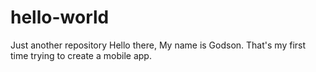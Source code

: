 # hello-world
Just another repository
Hello there, 
My name is Godson. That's my first time trying to create a mobile app. 
